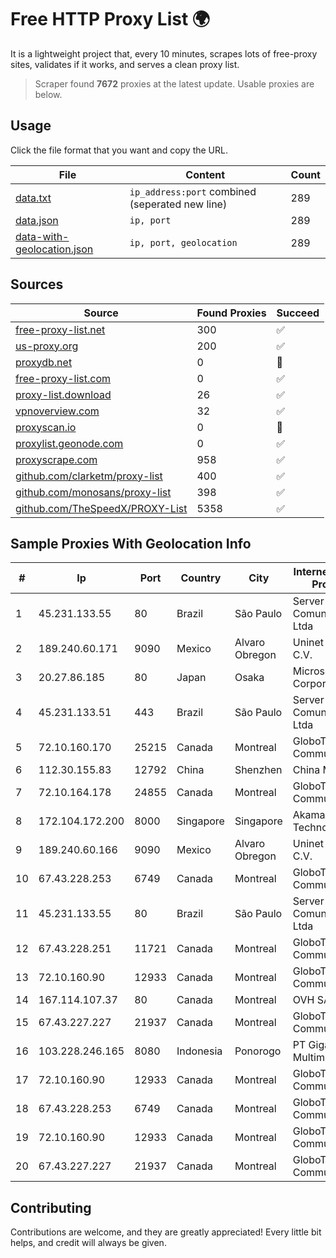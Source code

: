 
# Free HTTP Proxy List 🌍

It is a lightweight project that, every 10 minutes, scrapes lots of free-proxy sites, validates if it works, and serves a clean proxy list.


> Scraper found **7672** proxies at the latest update. Usable proxies are below.

## Usage

Click the file format that you want and copy the URL.


|File|Content|Count|
|----|-------|-----|
|[data.txt](https://raw.githubusercontent.com/themiralay/Proxy-List-World/master/data.txt)|`ip_address:port` combined (seperated new line)|289|
|[data.json](https://raw.githubusercontent.com/themiralay/Proxy-List-World/master/data.json)|`ip, port`|289|
|[data-with-geolocation.json](https://raw.githubusercontent.com/themiralay/Proxy-List-World/master/data-with-geolocation.json)|`ip, port, geolocation`|289|

## Sources

|Source|Found Proxies|Succeed|
|------|-------------|-------|
|[free-proxy-list.net](https://free-proxy-list.net)|300|✅|
|[us-proxy.org](https://www.us-proxy.org)|200|✅|
|[proxydb.net](http://proxydb.net)|0|🚫|
|[free-proxy-list.com](https://free-proxy-list.com/?page=&port=&type%5B%5D=http&type%5B%5D=https&up_time=0&search=Search)|0|✅|
|[proxy-list.download](https://www.proxy-list.download/HTTP)|26|✅|
|[vpnoverview.com](https://vpnoverview.com/privacy/anonymous-browsing/free-proxy-servers)|32|✅|
|[proxyscan.io](https://www.proxyscan.io)|0|🚫|
|[proxylist.geonode.com](https://proxylist.geonode.com/api/proxy-list?limit=300&page=1&sort_by=lastChecked&sort_type=desc&protocols=http,https)|0|✅|
|[proxyscrape.com](https://api.proxyscrape.com/v2/?request=displayproxies&protocol=http&timeout=10000&country=all&ssl=all&anonymity=all)|958|✅|
|[github.com/clarketm/proxy-list](https://raw.githubusercontent.com/clarketm/proxy-list/master/proxy-list-raw.txt)|400|✅|
|[github.com/monosans/proxy-list](https://raw.githubusercontent.com/monosans/proxy-list/main/proxies/http.txt)|398|✅|
|[github.com/TheSpeedX/PROXY-List](https://raw.githubusercontent.com/TheSpeedX/PROXY-List/master/http.txt)|5358|✅|


## Sample Proxies With Geolocation Info

|#|Ip|Port|Country|City|Internet Service Provider|
|-|--|----|-------|----|-------------------------|
|1|45.231.133.55|80|Brazil|São Paulo|Server Media Comunicacao Ltda|
|2|189.240.60.171|9090|Mexico|Alvaro Obregon|Uninet S.A. de C.V.|
|3|20.27.86.185|80|Japan|Osaka|Microsoft Corporation|
|4|45.231.133.51|443|Brazil|São Paulo|Server Media Comunicacao Ltda|
|5|72.10.160.170|25215|Canada|Montreal|GloboTech Communications|
|6|112.30.155.83|12792|China|Shenzhen|China Mobile|
|7|72.10.164.178|24855|Canada|Montreal|GloboTech Communications|
|8|172.104.172.200|8000|Singapore|Singapore|Akamai Technologies|
|9|189.240.60.166|9090|Mexico|Alvaro Obregon|Uninet S.A. de C.V.|
|10|67.43.228.253|6749|Canada|Montreal|GloboTech Communications|
|11|45.231.133.55|80|Brazil|São Paulo|Server Media Comunicacao Ltda|
|12|67.43.228.251|11721|Canada|Montreal|GloboTech Communications|
|13|72.10.160.90|12933|Canada|Montreal|GloboTech Communications|
|14|167.114.107.37|80|Canada|Montreal|OVH SAS|
|15|67.43.227.227|21937|Canada|Montreal|GloboTech Communications|
|16|103.228.246.165|8080|Indonesia|Ponorogo|PT Giga Patra Multimedia|
|17|72.10.160.90|12933|Canada|Montreal|GloboTech Communications|
|18|67.43.228.253|6749|Canada|Montreal|GloboTech Communications|
|19|72.10.160.90|12933|Canada|Montreal|GloboTech Communications|
|20|67.43.227.227|21937|Canada|Montreal|GloboTech Communications|



## Contributing

Contributions are welcome, and they are greatly appreciated! Every
little bit helps, and credit will always be given.

